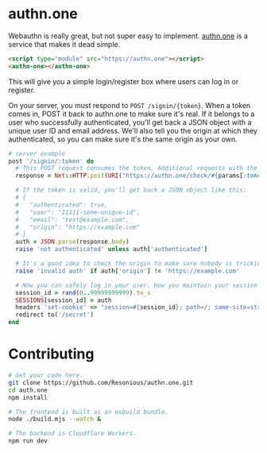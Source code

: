 # authn.one

Webauthn is really great, but not super easy to implement. [authn.one](https://authn.one) is a service that makes it dead simple.

```html
<script type="module" src="https://authn.one"></script>
<authn-one></authn-one>
```

This will give you a simple login/register box where users can log in or register.

On your server, you must respond to `POST /signin/{token}`. When a token comes in, POST it back to authn.one to make sure it's real. If it belongs to a user who successfully authenticated, you'll get back a JSON object with a unique user ID and email address. We'll also tell you the origin at which they authenticated, so you can make sure it's the same origin as your own.

```ruby
# server example
post '/signin/:token' do
  # This POST request consumes the token. Additional requests with the same token will fail.
  response = Net::HTTP.post(URI("https://authn.one/check/#{params[:token]}"), '')

  # If the token is valid, you'll get back a JSON object like this:
  # {
  #   "authenticated": true,
  #   "user": "11111-some-unique-id",
  #   "email": "test@example.com",
  #   "origin": "https://example.com"
  # }
  auth = JSON.parse(response.body)
  raise 'not authenticated' unless auth['authenticated']

  # It's a good idea to check the origin to make sure nobody is tricking you.
  raise 'invalid auth' if auth['origin'] != 'https://example.com'

  # Now you can safely log in your user. How you maintain your session is up to you.
  session_id = rand(0..99999999999).to_s
  SESSIONS[session_id] = auth
  headers 'set-cookie' => "session=#{session_id}; path=/; same-site=strict; max-age=3600"
  redirect to('/secret')
end
```

# Contributing

```bash
# Get your code here.
git clone https://github.com/Resonious/authn.one.git
cd auth.one
npm install

# The frontend is built as an esbuild bundle.
node ./build.mjs --watch &

# The backend is Cloudflare Workers.
npm run dev
```
